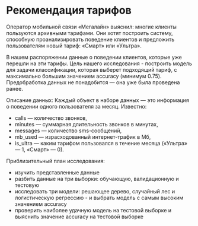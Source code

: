 ﻿# Рекомендация тарифов
Оператор мобильной связи «Мегалайн» выяснил: многие клиенты пользуются архивными тарифами. Они хотят построить систему, способную проанализировать поведение клиентов и предложить пользователям новый тариф: «Смарт» или «Ультра».

В нашем распоряжении данные о поведении клиентов, которые уже перешли на эти тарифы. Цель нашего исследования - построить модель для задачи классификации, которая выберет подходящий тариф, с максимально большим значением accuracy (минимум 0.75). Предобработка данных не понадобится — она уже была проведена ранее.

Описание данных: Каждый объект в наборе данных — это информация о поведении одного пользователя за месяц. Известно:

- сalls — количество звонков,
- minutes — суммарная длительность звонков в минутах,
- messages — количество sms-сообщений,
- mb_used — израсходованный интернет-трафик в Мб,
- is_ultra — каким тарифом пользовался в течение месяца («Ультра» — 1, «Смарт» — 0).

Приблизительный план исследования:

- изучить представленные данные
- разбить данные на три выборки: обучающую, валидационную и тестовую
- исследовать три модели: решающее дерево, случайный лес и логистическую регрессию - и выбрать модель с самым высоким значением accuracy
- проверить наиболее удачную модель на тестовой выборке и выяснить значение accuracy на тестовой выборке
